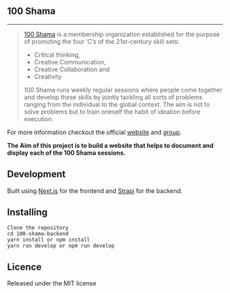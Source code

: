 ## **100 Shama**

---

> [100 Shama](https://100shama.org/) is a membership organization established for the purpose of promoting the four ‘C’s of the 21st-century skill sets:
> - Critical thinking, 
> - Creative Communication, 
> - Creative Collaboration and
> - Creativity
> 
> 100 Shama runs weekly regular sessions where people come together and develop these skills by jointly tackling all sorts of problems ranging from the individual to the global context. The aim is not to solve problems but to train oneself the habit of ideation before execution.

For more information checkout the official [website](https://100shama.org/) and [group](https://t.me/club100shama).

**The Aim of this project is to build a website that helps to document and display each of the 100 Shama sessions.**

## Development

Built using [Next.js](https://nextjs.org) for the frontend and [Strapi](https://strapi.io/) for the backend.

## Installing

```
Clone the repository 
cd 100-shama-backend
yarn install or npm install 
yarn run develop or npm run develop
```
## Licence

Released under the MIT license
